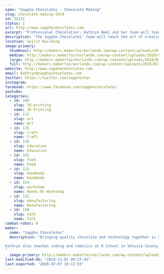 ```yaml
---
name: "Sappho Chocolates - Chocolate Making"
slug: chocolate-making-2019
id: 35221
status: 1
url: http://www.sapphochocolates.com
excerpt: "Professional Chocolatier, Kathryn Neel and her team will teach the art of creating molded chocolates using a variety of fun molds while discussing the art and science of chocolate making."
description: "The Sappho Chocolates’ team will teach the art of creating molded chocolates using a variety of fun molds. Workshop attendees will have fun learning about the science and history of making chocolate. The best part of the workshop is you get to keep what you make. This means you’ll get to keep close to a ¼ pound of quality chocolate. Tickets ($10) for this event can be purchased at the Sappho Table. There will be a total of 4 chocolate making workshops during the weekend (2 on Saturday and 2 on Sunday)."
location: Spirit Building
image-primary:
  thumbnail: http://makers.makerfaireorlando.com/wp-content/uploads/2018/07/Castle-9709-600-by-556-150x150.jpg
  medium: http://makers.makerfaireorlando.com/wp-content/uploads/2018/07/Castle-9709-600-by-556-300x278.jpg
  large: http://makers.makerfaireorlando.com/wp-content/uploads/2018/07/Castle-9709-600-by-556.jpg
  full: http://makers.makerfaireorlando.com/wp-content/uploads/2018/07/Castle-9709-600-by-556.jpg
website: http://www.sapphochocolates.com
email: Kathryn@sapphochocolates.com
twitter: https://twitter.com/sapphochoc
instagram: 
facebook: https://www.facebook.com/sapphochocolates
youtube: 
categories:
  - id: 108
    slug: 3d-printing
    name: 3D Printing
  - id: 112
    slug: art
    name: Art
  - id: 115
    slug: craft
    name: Craft
  - id: 116
    slug: education
    name: Education
  - id: 193
    slug: food
    name: Food
  - id: 123
    slug: handmade
    name: Handmade
  - id: 154
    slug: workshop
    name: Hands-On Workshop
  - id: 131
    slug: manufacturing
    name: Manufacturing
  - id: 150
    slug: talk
    name: Talk
combat-robot: 0
maker:
  name: "Sappho Chocolates"
  description: "Bringing quality chocolate and technology together is Sappho Chocolates’ passion. They use a 3D printer and vacuforming to create their own chocolate molds. Kathryn Neel, Professional Chocolatier, has been making chocolates for over 20 years as gifts for friends and family. Her two business partners, Charlotte Lambert and Darlene Duncan, tasted Kathryn’s chocolates and asked her why she wasn’t selling them. This was the beginning of Sappho Chocolates. 

Kathryn also teaches coding and robotics at R School in Volusia County.
"
  image-primary: http://makers.makerfaireorlando.com/wp-content/uploads/2017/10/Alafaya-Library-150-BY-150.jpg
last-modified-db: "2019-11-02 09:27:45"
last-exported: "2020-07-07 19:11:55"
---
```

